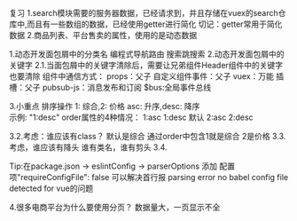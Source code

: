 
复习
1.search模块需要的服务器数据，已经请求到，并且存储在vuex的search仓库中,而且有一些数组的数据，已经使用getter进行简化
切记：getter常用于简化数据
2.商品列表、平台售卖的属性，使用的是动态数据

1.动态开发面包屑中的分类名
    编程式导航路由 搜索跳搜索
2.动态开发面包屑中的关键字
2.1.当面包屑中的关键字清除后，需要让兄弟组件Header组件中的关键字也要清除
组件中通信方式：
props：父子
自定义组件事件：父子
vuex：万能
插槽：父子
pubsub-js：消息发布和订阅
$bus:全局事件总线

3.小重点 排序操作
1: 综合,2: 价格 asc: 升序,desc: 降序  
示例: "1:desc"
order属性的4种情况：
1:asc
1:desc 默认
2:asc
2:desc

3.2.考虑：谁应该有class？
默认是综合
通过order中包含1就是综合 2是价格
3.3.考虑，谁应该有降头
谁有类名，谁有剪头
3.4.

Tip:在package.json -> eslintConfig -> parserOptions 添加 配置项"requireConfigFile": false 可以解决首行报 parsing error no babel config file detected for vue的问题

4.很多电商平台为什么要使用分页？
数据量大，一页显示不全
